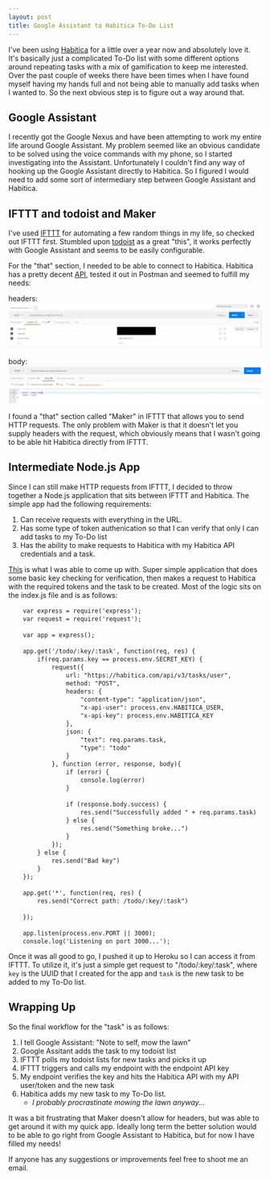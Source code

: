 ```yaml
---
layout: post
title: Google Assistant to Habitica To-Do List 
---
```


I've been using [Habitica](https://habitica.com) for a little over a year now and absolutely love it. It's basically just a complicated To-Do list with some different options around repeating tasks with a mix of gamification to keep me interested. Over the past couple of weeks there have been times when I have found myself having my hands full and not being able to manually add tasks when I wanted to. So the next obvious step is to figure out a way around that.

## Google Assistant

I recently got the Google Nexus and have been attempting to work my entire life around Google Assistant. My problem seemed like an obvious candidate to be solved using the voice commands with my phone, so I started investigating into the Assistant. Unfortunately I couldn't find any way of hooking up the Google Assistant directly to Habitica. So I figured I would need to add some sort of intermediary step between Google Assistant and Habitica.

## IFTTT and todoist and Maker

I've used [IFTTT](https://ifttt.com) for automating a few random things in my life, so checked out IFTTT first. Stumbled upon [todoist](https://todoist.com) as a great "this", it works perfectly with Google Assistant and seems to be easily configurable.

For the "that" section, I needed to be able to connect to Habitica. Habitica has a pretty decent [API](https://habitica.com/apidoc/), tested it out in Postman and seemed to fulfill my needs:

headers:
![Habitica Headers](/images/habitica-headers.jpg)

body:
![Habitica Body](/images/habitica-body.jpg)

I found a "that" section called "Maker" in IFTTT that allows you to send HTTP requests. The only problem with Maker is that it doesn't let you supply headers with the request, which obviously means that I wasn't going to be able hit Habitica directly from IFTTT.

## Intermediate Node.js App

Since I can still make HTTP requests from IFTTT, I decided to throw together a Node.js application that sits between IFTTT and Habitica. The simple app had the following requirements:

1. Can receive requests with everything in the URL.
2. Has some type of token authenication so that I can verify that only I can add tasks to my To-Do list
3. Has the ability to make requests to Habitica with my Habitica API credentials and a task.

[This](https://github.com/MattJGlick/habitica_todo_exchange) is what I was able to come up with. Super simple application that does some basic key checking for verification, then makes a request to Habitica with the required tokens and the task to be created. Most of the logic sits on the index.js file and is as follows:

```
    var express = require('express');
    var request = require('request');

    var app = express();

    app.get('/todo/:key/:task', function(req, res) {
        if(req.params.key == process.env.SECRET_KEY) {
            request({
                url: "https://habitica.com/api/v3/tasks/user",
                method: "POST",
                headers: {
                    "content-type": "application/json",  
                    "x-api-user": process.env.HABITICA_USER,
                    "x-api-key": process.env.HABITICA_KEY 
                },
                json: { 
                    "text": req.params.task, 
                    "type": "todo" 
                }
            }, function (error, response, body){
                if (error) {
                    console.log(error)
                }

                if (response.body.success) {
                    res.send("Successfully added " + req.params.task)
                } else {
                    res.send("Something broke...")
                }
            });
        } else {
            res.send("Bad key")
        }
    });

    app.get('*', function(req, res) {
        res.send("Correct path: /todo/:key/:task")

    });

    app.listen(process.env.PORT || 3000);
    console.log('Listening on port 3000...');
```

Once it was all good to go, I pushed it up to Heroku so I can access it from IFTTT. To utilize it, it's just a simple get request to "/todo/:key/:task", where `key` is the UUID that I created for the app and `task` is the new task to be added to my To-Do list.

## Wrapping Up

So the final workflow for the "task" is as follows:

1. I tell Google Assistant: "Note to self, mow the lawn"
2. Google Assitant adds the task to my todoist list
3. IFTTT polls my todoist lists for new tasks and picks it up
4. IFTTT triggers and calls my endpoint with the endpoint API key
5. My endpoint verifies the key and hits the Habitica API with my API user/token and the new task
6. Habitica adds my new task to my To-Do list.
    * *I probably procrastinate mowing the lawn anyway...*

It was a bit frustrating that Maker doesn't allow for headers, but was able to get around it with my quick app. Ideally long term the better solution would to be able to go right from Google Assistant to Habitica, but for now I have filled my needs!

If anyone has any suggestions or improvements feel free to shoot me an email.

